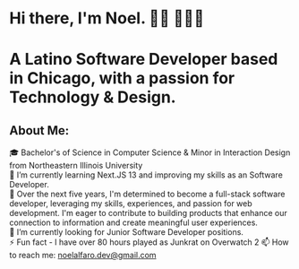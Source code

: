 


# Hi there, I'm Noel. 👋🏼 👨🏽‍💻 <br>
# A Latino Software Developer based in Chicago, with a passion for Technology & Design.

## About Me:
🎓 Bachelor's of Science in Computer Science & Minor in Interaction Design from Northeastern Illinois University<br>
🌱 I’m currently learning Next.JS 13 and improving my skills as an Software Developer. <br>
🔭 Over the next five years, I'm determined to become a full-stack software developer, leveraging my skills, experiences, and passion for web development. I'm eager to contribute to building products that enhance our connection to information and create meaningful user experiences. <br>
🤝 I’m currently looking for Junior Software Developer positions. <br> 
⚡️ Fun fact - I have over 80 hours played as Junkrat on Overwatch 2 
📫 How to reach me: noelalfaro.dev@gmail.com

